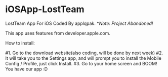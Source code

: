 # iOSApp-LostTeam
LostTeam App For iOS Coded By applqpak.
**_Note_: Project Abandoned!*

This app uses features from developer.apple.com.

How to install:

#1.
Go to the download website(also coding, will be done by next week)
#2.
It will take you to the Settings app, and will prompt you to install the Mobile Config / Profile, just click Install.
#3.
Go to your home screen and BOOM! You have our app :D
